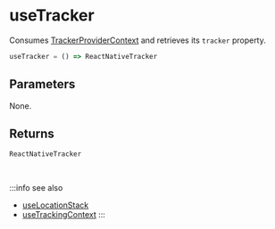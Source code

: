 # useTracker

Consumes [TrackerProviderContext](/tracking/react-native/api-reference/providers/TrackerProviderContext.md) and retrieves its `tracker` property.

```ts
useTracker = () => ReactNativeTracker
```

## Parameters
None.

## Returns
`ReactNativeTracker`

<br />

:::info see also
- [useLocationStack](/tracking/react-native/api-reference/hooks/consumers/useLocationStack.md)
- [useTrackingContext](/tracking/react-native/api-reference/hooks/consumers/useTrackingContext.md)
:::
